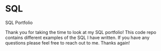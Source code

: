 # SQL
SQL Portfolio


Thank you for taking the time to look at my SQL portfolio! This code repo contains different examples of the SQL I have written. If you have any questions please feel free to reach out to me. Thanks again!
